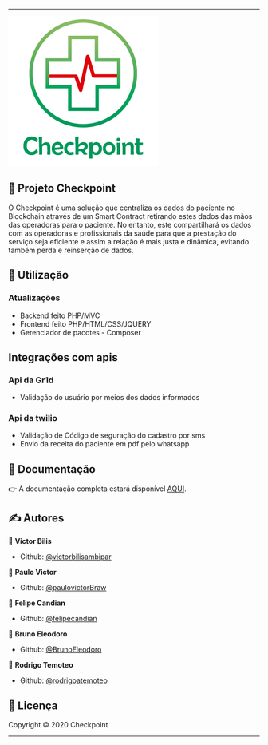

--------------------------------------------------------------------

<img src="/pages/LogoCheckpoint.png"/>

## 📖 Projeto Checkpoint

O Checkpoint é uma solução que centraliza os dados do paciente no Blockchain através de um Smart Contract retirando estes dados das mãos das operadoras para o paciente. No entanto, este compartilhará os dados com as operadoras e profissionais da saúde para que a prestação do serviço seja eficiente e assim a relação é mais justa e dinâmica, evitando também perda e reinserção de dados.


## 🚀 Utilização

<h3>Atualizações</h3>
<ul>
	<li>Backend feito PHP/MVC</li>
	<li>Frontend feito PHP/HTML/CSS/JQUERY</li>
	<li>Gerenciador de pacotes - Composer</li>
</ul>

## Integrações com apis

<h3>Api da Gr1d</h3>
<ul>
	<li>Validação do usuário por meios dos dados informados</li>
</ul>

<h3>Api da twilio</h3>
<ul>
	<li>Validação de Código de seguração do cadastro por sms</li>
    <li>Envio da receita do paciente em pdf pelo whatsapp</li>
</ul>


## 📖 Documentação

:point_right: A documentação completa estará disponível [AQUI](doc.md).

## ✍ Autores

👤 **Victor Bilis**

* Github: [@victorbilisambipar](https://github.com/victorbilisambipar)

👤 **Paulo Victor**

* Github: [@paulovictorBraw](https://github.com/paulovictorBraw)

👤 **Felipe Candian**

* Github: [@felipecandian]( https://github.com/felipecandian)

👤 **Bruno Eleodoro**

* Github: [@BrunoEleodoro]( https://github.com/BrunoEleodoro)

👤 **Rodrigo Temoteo**

* Github: [@rodrigoatemoteo]( https://github.com/rodrigoatemoteo)

## 📝 Licença

Copyright © 2020 Checkpoint<br />

***

